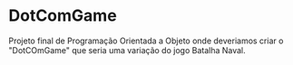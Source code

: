 # DotComGame
Projeto final de Programação Orientada a Objeto onde deveriamos criar o "DotCOmGame" que seria uma variação do jogo Batalha Naval.
